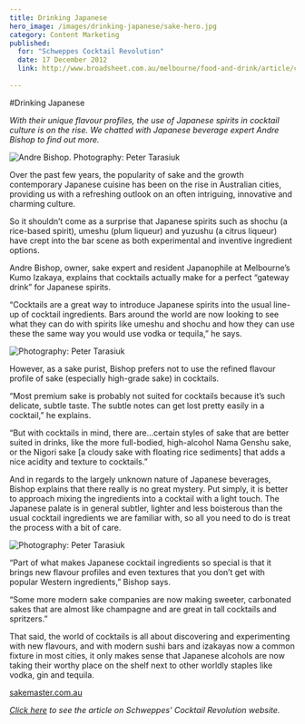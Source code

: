 ```yaml
---
title: Drinking Japanese
hero_image: /images/drinking-japanese/sake-hero.jpg
category: Content Marketing
published:
  for: "Schweppes Cocktail Revolution"
  date: 17 December 2012
  link: http://www.broadsheet.com.au/melbourne/food-and-drink/article/crev-drinking-japanese
 
---
```


#Drinking Japanese

*With their unique flavour profiles, the use of Japanese spirits in cocktail culture is on the rise. We chatted with Japanese beverage expert Andre Bishop to find out more.*

![Andre Bishop. Photography: Peter Tarasiuk](/images/drinking-japanese/andre-bishop.jpg)

Over the past few years, the popularity of sake and the growth contemporary Japanese cuisine has been on the rise in Australian cities, providing us with a refreshing outlook on an often intriguing, innovative and charming culture.

So it shouldn’t come as a surprise that Japanese spirits such as shochu (a rice-based spirit), umeshu (plum liqueur) and yuzushu (a citrus liqueur) have crept into the bar scene as both experimental and inventive ingredient options.

Andre Bishop, owner, sake expert and resident Japanophile at Melbourne’s Kumo Izakaya, explains that cocktails actually make for a perfect “gateway drink” for Japanese spirits.

“Cocktails are a great way to introduce Japanese spirits into the usual line-up of cocktail ingredients. Bars around the world are now looking to see what they can do with spirits like umeshu and shochu and how they can use these the same way you would use vodka or tequila,” he says.

![Photography: Peter Tarasiuk](/images/drinking-japanese/sake1.jpg)

However, as a sake purist, Bishop prefers not to use the refined flavour profile of sake (especially high-grade sake) in cocktails.

“Most premium sake is probably not suited for cocktails because it’s such delicate, subtle taste. The subtle notes can get lost pretty easily in a cocktail,” he explains.

“But with cocktails in mind, there are…certain styles of sake that are better suited in drinks, like the more full-bodied, high-alcohol Nama Genshu sake, or the Nigori sake [a cloudy sake with floating rice sediments] that adds a nice acidity and texture to cocktails.”

And in regards to the largely unknown nature of Japanese beverages, Bishop explains that there really is no great mystery. Put simply, it is better to approach mixing the ingredients into a cocktail with a light touch. The Japanese palate is in general subtler, lighter and less boisterous than the usual cocktail ingredients we are familiar with, so all you need to do is treat the process with a bit of care.

![Photography: Peter Tarasiuk](/images/drinking-japanese/sake2.jpg)


“Part of what makes Japanese cocktail ingredients so special is that it brings new flavour profiles and even textures that you don’t get with popular Western ingredients,” Bishop says.

“Some more modern sake companies are now making sweeter, carbonated sakes that are almost like champagne and are great in tall cocktails and spritzers.”

That said, the world of cocktails is all about discovering and experimenting with new flavours, and with modern sushi bars and izakayas now a common fixture in most cities, it only makes sense that Japanese alcohols are now taking their worthy place on the shelf next to other worldly staples like vodka, gin and tequila.

[sakemaster.com.au](http://www.sakemaster.com.au/2013/01/15/drinking-japanese-broadsheet/)

*[Click here](http://www.cocktailrevolution.com.au/articles/drinking-japanese/) to see the article on Schweppes' Cocktail Revolution website.*